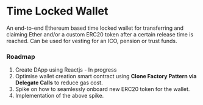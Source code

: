 # Time Locked Wallet

An end-to-end Ethereum based time locked wallet for transferring and claiming Ether and/or a custom ERC20 token after a certain release time is reached. Can be used for vesting for an ICO, pension or trust funds.

### Roadmap

1. Create DApp using Reactjs - In progress
2. Optimise wallet creation smart contract using **Clone Factory Pattern via Delegate Calls** to reduce gas cost.
3. Spike on how to seamlessly onboard new ERC20 token for the wallet.
4. Implementation of the above spike.